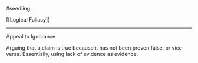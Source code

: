 
#seedling

[[Logical Fallacy]]

---

Appeal to Ignorance

Arguing that a claim is true because it has not been proven false, or vice versa. Essentially, using lack of evidence as evidence.